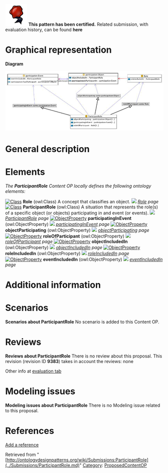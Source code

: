 [![](../images/thumb/b/b5/Certified.png/70px-Certified.png)](../Image/Certified.png.md "Certified.png") __This pattern has been certified.__
Related submission, with evaluation history, can be found __here__





#  Graphical representation


__Diagram__




[![Image:ParticipantRole.jpg](../images/3/34/ParticipantRole.jpg)](../Image/ParticipantRole.jpg.md "Image:ParticipantRole.jpg")




#  General description


  




#  Elements


_The __ParticipantRole__ Content OP locally defines the following ontology elements:_



[![Class](../../images/thumb/2/27/Class.gif/20px-Class.gif)](../Image/Class.gif.md "Class") __Role__ (owl:Class) A concept that classifies an object. 
 [![](../../../../../../../../images/thumb/8/87/ArrowRight.gif/11px-ArrowRight.gif)](../Image/ArrowRight.gif.md "ArrowRight.gif") _[Role](../Submissions/ParticipantRole/Role.md "Submissions:ParticipantRole/Role") page_
[![Class](../../images/thumb/2/27/Class.gif/20px-Class.gif)](../Image/Class.gif.md "Class") __ParticipantRole__ (owl:Class) A situation that represents the role(s) of a specific object (or objects) participating in and event (or events). 
 [![](../../../../../../../../images/thumb/8/87/ArrowRight.gif/11px-ArrowRight.gif)](../Image/ArrowRight.gif.md "ArrowRight.gif") _[ParticipantRole](../Submissions/ParticipantRole/ParticipantRole.md "Submissions:ParticipantRole/ParticipantRole") page_
[![ObjectProperty](../../../../../../images/thumb/c/c3/ObjectProperty.gif/20px-ObjectProperty.gif)](../Image/ObjectProperty.gif.md "ObjectProperty") __participatingInEvent__ (owl:ObjectProperty) 
 [![](../../../../../../../../images/thumb/8/87/ArrowRight.gif/11px-ArrowRight.gif)](../Image/ArrowRight.gif.md "ArrowRight.gif") _[participatingInEvent](../Submissions/ParticipantRole/participatingInEvent.md "Submissions:ParticipantRole/participatingInEvent") page_
[![ObjectProperty](../../../../../../images/thumb/c/c3/ObjectProperty.gif/20px-ObjectProperty.gif)](../Image/ObjectProperty.gif.md "ObjectProperty") __objectParticipating__ (owl:ObjectProperty) 
 [![](../../../../../../../../images/thumb/8/87/ArrowRight.gif/11px-ArrowRight.gif)](../Image/ArrowRight.gif.md "ArrowRight.gif") _[objectParticipating](../Submissions/ParticipantRole/objectParticipating.md "Submissions:ParticipantRole/objectParticipating") page_
[![ObjectProperty](../../../../../../images/thumb/c/c3/ObjectProperty.gif/20px-ObjectProperty.gif)](../Image/ObjectProperty.gif.md "ObjectProperty") __roleOfParticipant__ (owl:ObjectProperty) 
 [![](../../../../../../../../images/thumb/8/87/ArrowRight.gif/11px-ArrowRight.gif)](../Image/ArrowRight.gif.md "ArrowRight.gif") _[roleOfParticipant](../Submissions/ParticipantRole/roleOfParticipant.md "Submissions:ParticipantRole/roleOfParticipant") page_
[![ObjectProperty](../../../../../../images/thumb/c/c3/ObjectProperty.gif/20px-ObjectProperty.gif)](../Image/ObjectProperty.gif.md "ObjectProperty") __objectIncludedIn__ (owl:ObjectProperty) 
 [![](../../../../../../../../images/thumb/8/87/ArrowRight.gif/11px-ArrowRight.gif)](../Image/ArrowRight.gif.md "ArrowRight.gif") _[objectIncludedIn](../Submissions/ParticipantRole/objectIncludedIn.md "Submissions:ParticipantRole/objectIncludedIn") page_
[![ObjectProperty](../../../../../../images/thumb/c/c3/ObjectProperty.gif/20px-ObjectProperty.gif)](../Image/ObjectProperty.gif.md "ObjectProperty") __roleIncludedIn__ (owl:ObjectProperty) 
 [![](../../../../../../../../images/thumb/8/87/ArrowRight.gif/11px-ArrowRight.gif)](../Image/ArrowRight.gif.md "ArrowRight.gif") _[roleIncludedIn](../Submissions/ParticipantRole/roleIncludedIn.md "Submissions:ParticipantRole/roleIncludedIn") page_
[![ObjectProperty](../../../../../../images/thumb/c/c3/ObjectProperty.gif/20px-ObjectProperty.gif)](../Image/ObjectProperty.gif.md "ObjectProperty") __eventIncludedIn__ (owl:ObjectProperty) 
 [![](../../../../../../../../images/thumb/8/87/ArrowRight.gif/11px-ArrowRight.gif)](../Image/ArrowRight.gif.md "ArrowRight.gif") _[eventIncludedIn](../Submissions/ParticipantRole/eventIncludedIn.md "Submissions:ParticipantRole/eventIncludedIn") page_
#  Additional information


#  Scenarios



__Scenarios about ParticipantRole__
No scenario is added to this Content OP.




#  Reviews



__Reviews about ParticipantRole__
There is no review about this proposal.
This revision (revision ID __9383__) takes in account the reviews: none


Other info at [evaluation tab](http://ontologydesignpatterns.org/wiki/index.php?title=Submissions:ParticipantRole&action=evaluation "http://ontologydesignpatterns.org/wiki/index.php?title=Submissions:ParticipantRole&action=evaluation")




  




#  Modeling issues



__Modeling issues about ParticipantRole__
There is no Modeling issue related to this proposal.




  




#  References


[Add a reference](index.php@title=Odp%253AAdd_reference&subject=../Submissions/ParticipantRole.md "http://ontologydesignpatterns.org/wiki/index.php?title=Odp:Add_reference&subject=Submissions%3AParticipantRole")


  






Retrieved from "[http://ontologydesignpatterns.org/wiki/Submissions:ParticipantRole](../Submissions/ParticipantRole.md)"
 [Category](http://ontologydesignpatterns.org/wiki/Special:Categories "Special:Categories"): [ProposedContentOP](../Category/ProposedContentOP.md "Category:ProposedContentOP")